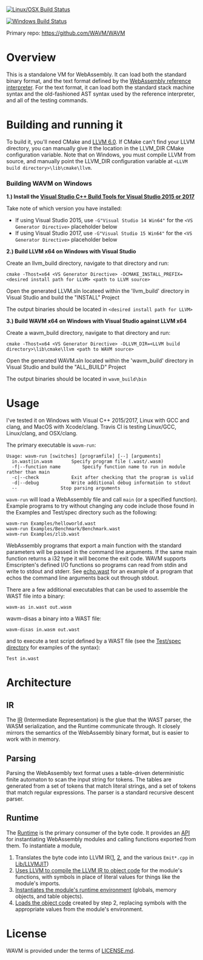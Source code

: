 [![Linux/OSX Build Status](https://travis-ci.com/WAVM/WAVM.svg?branch=master)](https://travis-ci.com/WAVM/WAVM)

[![Windows Build Status](https://dev.azure.com/WAVM/WAVM/_apis/build/status/WAVM.WAVM)](https://dev.azure.com/WAVM/WAVM/_build/latest?definitionId=1)

Primary repo: https://github.com/WAVM/WAVM

# Overview

This is a standalone VM for WebAssembly. It can load both the standard binary format, and the text format defined by the [WebAssembly reference interpreter](https://github.com/WebAssembly/spec/tree/master/interpreter). For the text format, it can load both the standard stack machine syntax and the old-fashioned AST syntax used by the reference interpreter, and all of the testing commands.

# Building and running it

To build it, you'll need CMake and [LLVM 6.0](http://llvm.org/releases/download.html#6.0.0). If CMake can't find your LLVM directory, you can manually give it the location in the LLVM_DIR CMake configuration variable. Note that on Windows, you must compile LLVM from source, and manually point the LLVM_DIR configuration variable at `<LLVM build directory>\lib\cmake\llvm`.

### Building WAVM on Windows 

**1.) Install the [Visual Studio C++ Build Tools for Visual Studio 2015 or 2017](http://landinghub.visualstudio.com/visual-cpp-build-tools)**

Take note of which version you have installed:

- If using Visual Studio 2015, use `-G"Visual Studio 14 Win64"` for the `<VS Generator Directive>` placeholder below
- If using Visual Studio 2017, use `-G"Visual Studio 15 Win64"` for the `<VS Generator Directive>` placeholder below

**2.) Build LLVM x64 on Windows with Visual Studio**

Create an llvm_build directory, navigate to that directory and run:

    cmake -Thost=x64 <VS Generator Directive> -DCMAKE_INSTALL_PREFIX=<desired install path for LLVM> <path to LLVM source>

Open the generated LLVM.sln locateed within the 'llvm_build' directory in Visual Studio and build the "INSTALL" Project

The output binaries should be located in `<desired install path for LLVM>`

**3.) Build WAVM x64 on Windows with Visual Studio against LLVM x64**

Create a wavm_build directory, navigate to that directory and run:

    cmake -Thost=x64 <VS Generator Directive> -DLLVM_DIR=<LLVM build directory>\lib\cmake\llvm <path to WAVM source>

Open the generated WAVM.sln located within the 'wavm_build' directory in Visual Studio and build the "ALL_BUILD" Project

The output binaries should be located in `wavm_build\bin`

# Usage

I've tested it on Windows with Visual C++ 2015/2017, Linux with GCC and clang, and MacOS with Xcode/clang. Travis CI is testing Linux/GCC, Linux/clang, and OSX/clang.

The primary executable is `wavm-run`:
```
Usage: wavm-run [switches] [programfile] [--] [arguments]
  in.wast|in.wasm		Specify program file (.wast/.wasm)
  -f|--function name		Specify function name to run in module rather than main
  -c|--check			Exit after checking that the program is valid
  -d|--debug			Write additional debug information to stdout
  --				Stop parsing arguments
```

`wavm-run` will load a WebAssembly file and call `main` (or a specified function).  Example programs to try without changing any code include those found in the Examples and Test/spec directory such as the following:

```
wavm-run Examples/helloworld.wast
wavm-run Examples/Benchmark/Benchmark.wast
wavm-run Examples/zlib.wast
```

WebAssembly programs that export a main function with the standard parameters will be passed in the command line arguments.  If the same main function returns a i32 type it will become the exit code.  WAVM supports Emscripten's defined I/O functions so programs can read from stdin and write to stdout and stderr.  See [echo.wast](Examples/echo.wast) for an example of a program that echos the command line arguments back out through stdout.

There are a few additional executables that can be used to assemble the WAST file into a binary:

```
wavm-as in.wast out.wasm
```

wavm-disas a binary into a WAST file:

```
wavm-disas in.wasm out.wast
```

and to execute a test script defined by a WAST file (see the [Test/spec directory](Test/spec) for examples of the syntax):

```
Test in.wast
```

# Architecture

## IR

The [IR](Include/WAVM/IR) (Intermediate Representation) is the glue that the WAST parser, the WASM serialization, and the Runtime communicate through. It closely mirrors the semantics of the WebAssembly binary format, but is easier to work with in memory.

## Parsing

Parsing the WebAssembly text format uses a table-driven deterministic finite automaton to scan the input string for tokens. The tables are generated from a set of tokens that match literal strings, and a set of tokens that match regular expressions. The parser is a standard recursive descent parser.

## Runtime

The [Runtime](Lib/Runtime/) is the primary consumer of the byte code. It provides an [API](Include/WAVM/Runtime/Runtime.h) for instantiating WebAssembly modules and calling functions exported from them. To instantiate a module,
1) Translates the byte code into LLVM IR([1](Lib/LLVMJIT/EmitModule.cpp), [2](Lib/LLVMJIT/EmitFunction.cpp), and the various `Emit*.cpp` in [Lib/LLVMJIT](Lib/LLVMJIT))
2) [Uses LLVM to compile the LLVM IR to object code](Lib/LLVMJIT/LLVMCompile.cpp) for the module's functions, with symbols in place of literal values for things like the module's imports.
3) [Instantiates the module's runtime environment](Lib/Runtime/Module.cpp) (globals, memory objects, and table objects).
4) [Loads the object code](Lib/LLVMJIT/LLVMModule.cpp) created by step 2, replacing symbols with the appropriate values from the module's environment.

# License

WAVM is provided under the terms of [LICENSE.md](LICENSE.md).
